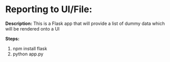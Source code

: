 # Reporting to UI/File:

**Description:** 
This is a Flask app that will provide a list of dummy data which will be rendered onto a UI

**Steps:**
1. npm install flask
2. python app.py

